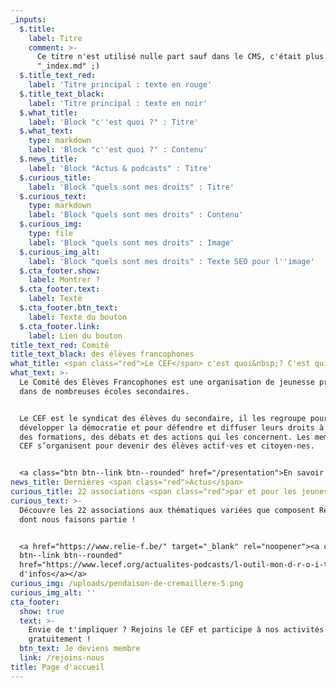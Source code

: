 ```yaml
---
_inputs:
  $.title:
    label: Titre
    comment: >-
      Ce titre n'est utilisé nulle part sauf dans le CMS, c'était plus clair que
      "_index.md" ;)
  $.title_text_red:
    label: 'Titre principal : texte en rouge'
  $.title_text_black:
    label: 'Titre principal : texte en noir'
  $.what_title:
    label: 'Block "c''est quoi ?" : Titre'
  $.what_text:
    type: markdown
    label: 'Block "c''est quoi ?" : Contenu'
  $.news_title:
    label: 'Block "Actus & podcasts" : Titre'
  $.curious_title:
    label: 'Block "quels sont mes droits" : Titre'
  $.curious_text:
    type: markdown
    label: 'Block "quels sont mes droits" : Contenu'
  $.curious_img:
    type: file
    label: 'Block "quels sont mes droits" : Image'
  $.curious_img_alt:
    label: 'Block "quels sont mes droits" : Texte SEO pour l''image'
  $.cta_footer.show:
    label: Montrer ?
  $.cta_footer.text:
    label: Texte
  $.cta_footer.btn_text:
    label: Texte du bouton
  $.cta_footer.link:
    label: Lien du bouton
title_text_red: Comité
title_text_black: des élèves francophones
what_title: <span class="red">Le CEF</span> c'est quoi&nbsp;? C'est qui&nbsp;?
what_text: >-
  Le Comité des Élèves Francophones est une organisation de jeunesse présente
  dans de nombreuses écoles secondaires.


  Le CEF est le syndicat des élèves du secondaire, il les regroupe pour
  développer la démocratie et pour défendre et diffuser leurs droits à travers
  des formations, des débats et des actions qui les concernent. Les membres du
  CEF s’organisent pour devenir des élèves actif·ves et citoyen·nes.


  <a class="btn btn--link btn--rounded" href="/presentation">En savoir plus</a>
news_title: Dernières <span class="red">Actus</span>
curious_title: 22 associations <span class="red">par et pour les jeunes</span>
curious_text: >-
  Découvre les 22 associations aux thématiques variées que composent Relie-F
  dont nous faisons partie !


  <a href="https://www.relie-f.be/" target="_blank" rel="noopener"><a class="btn
  btn--link btn--rounded"
  href="https://www.lecef.org/actualites-podcasts/l-outil-mon-d-r-o-i-t/">Plus
  d'infos</a></a>
curious_img: /uploads/pendaison-de-cremaillere-5.png
curious_img_alt: ''
cta_footer:
  show: true
  text: >-
    Envie de t'impliquer ? Rejoins le CEF et participe à nos activités
    gratuitement !
  btn_text: Je deviens membre
  link: /rejoins-nous
title: Page d'accueil
---
```

